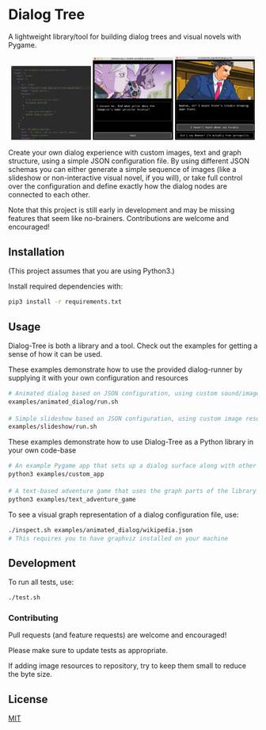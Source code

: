 # Dialog Tree

A lightweight library/tool for building dialog trees and visual novels with Pygame.

<p align="middle">
    <img src="https://github.com/JonathanMurray/dialog-tree-py/blob/master/screenshots/screenshot_wikipedia_json.png" width="32%" />
    <img src="https://github.com/JonathanMurray/dialog-tree-py/blob/master/screenshots/screenshot_dragonball.png" width="32%" />
    <img src="https://github.com/JonathanMurray/dialog-tree-py/blob/master/screenshots/screenshot_wikipedia_example.png" width="32%" />
</p>

Create your own dialog experience with custom images, text and graph structure, using a simple
JSON configuration file. By using different JSON schemas you can either generate a simple sequence
of images (like a slideshow or non-interactive visual novel, if you will), or take full control over
the configuration and define exactly how the dialog nodes are connected to each other.

Note that this project is still early in development and may be missing features that seem like
no-brainers. Contributions are welcome and encouraged!

## Installation

(This project assumes that you are using Python3.) 

Install required dependencies with:

```bash
pip3 install -r requirements.txt
```

## Usage

Dialog-Tree is both a library and a tool. Check out the examples for getting a sense of how it can
be used.

These examples demonstrate how to use the provided dialog-runner by supplying it with your own
configuration and resources
```bash
# Animated dialog based on JSON configuration, using custom sound/image resources
examples/animated_dialog/run.sh

# Simple slideshow based on JSON configuration, using custom image resources
examples/slideshow/run.sh
```

These examples demonstrate how to use Dialog-Tree as a Python library in your own code-base
```bash
# An example Pygame app that sets up a dialog surface along with other content on the screen
python3 examples/custom_app

# A text-based adventure game that uses the graph parts of the library but none of the UI parts
python3 examples/text_adventure_game
``` 

To see a visual graph representation of a dialog configuration file, use:

```bash
./inspect.sh examples/animated_dialog/wikipedia.json
# This requires you to have graphviz installed on your machine
```


## Development

To run all tests, use:

```bash
./test.sh
```

### Contributing

Pull requests (and feature requests) are welcome and encouraged!

Please make sure to update tests as appropriate.

If adding image resources to repository, try to keep them small to reduce the byte size.

## License
[MIT](LICENSE.txt)